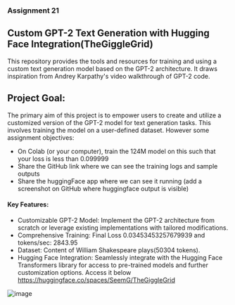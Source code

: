 ### Assignment 21 
## Custom GPT-2 Text Generation with Hugging Face Integration(TheGiggleGrid)
This repository provides the tools and resources for training and using a custom text generation model based on the GPT-2 architecture. It draws inspiration from Andrey Karpathy's video walkthrough of GPT-2 code.

## Project Goal:

The primary aim of this project is to empower users to create and utilize a customized version of the GPT-2 model for text generation tasks. This involves training the model on a user-defined dataset. However some assignment objectives:
- On Colab (or your computer), train the 124M model on this such that your loss is less than 0.099999
- Share the GitHub link where we can see the training logs and sample outputs
- Share the huggingFace app where we can see it running (add a screenshot on GitHub where huggingface output is visible)


#### Key Features:

- Customizable GPT-2 Model: Implement the GPT-2 architecture from scratch or leverage existing implementations with tailored modifications.
- Comprehensive Training: Final Loss 0.03453453257679939 and tokens/sec:  2843.95 
- Dataset: Content of William Shakespeare plays(50304 tokens).
- Hugging Face Integration: Seamlessly integrate with the Hugging Face Transformers library for access to pre-trained models and further customization options.
Access it below
https://huggingface.co/spaces/SeemG/TheGiggleGrid




![image](https://github.com/SeemGoel/AIExtensiveVision_/assets/59606392/81fdf104-37be-4c83-bd78-c56ae949702a)
